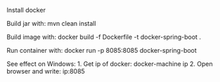 Install docker

Build jar with:
    mvn clean install

Build image with:
    docker build -f Dockerfile -t docker-spring-boot .

Run container with:
    docker run -p 8085:8085 docker-spring-boot

See effect on Windows:
    1. Get ip of docker:
        docker-machine ip
    2. Open browser and write:
        ip:8085